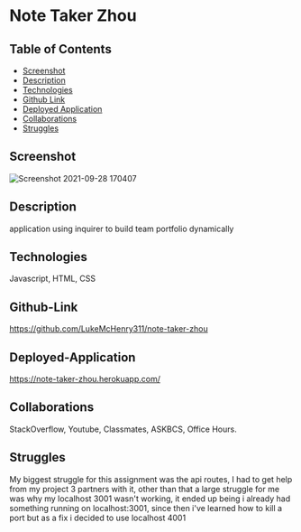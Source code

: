 # Note Taker Zhou

## Table of Contents
* [Screenshot](#screenshot)
* [Description](#description)
* [Technologies](#technologies)
* [Github Link](#github-link)
* [Deployed Application](#deployed-application)
* [Collaborations](#collaborations)
* [Struggles](#struggles)

## Screenshot
![Screenshot 2021-09-28 170407](https://user-images.githubusercontent.com/82482629/135177253-b50963aa-3319-4498-bac4-1c47bb0f316a.png)
## Description
application using inquirer to build team portfolio dynamically
## Technologies
Javascript, HTML, CSS
## Github-Link
https://github.com/LukeMcHenry311/note-taker-zhou
## Deployed-Application
https://note-taker-zhou.herokuapp.com/
## Collaborations
StackOverflow, Youtube, Classmates, ASKBCS, Office Hours.
## Struggles
My biggest struggle for this assignment was the api routes, I had to get help from my project 3 partners with it, other than that a large struggle for me was why my localhost 3001 wasn't working, it ended up being i already had something running on localhost:3001, since then i've learned how to kill a port but as a fix i decided to use localhost 4001
